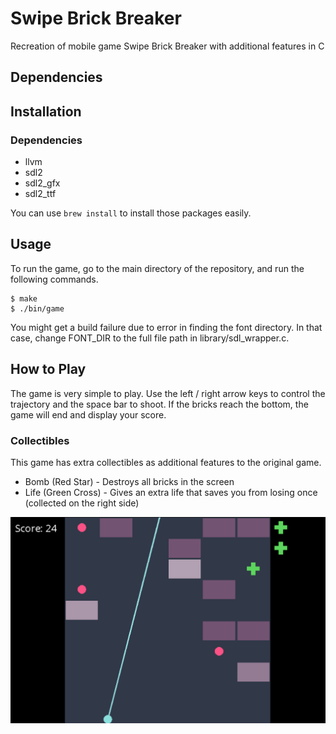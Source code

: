 # Swipe Brick Breaker
Recreation of mobile game Swipe Brick Breaker with additional features in C

## Dependencies


## Installation

### Dependencies
- llvm
- sdl2
- sdl2_gfx
- sdl2_ttf

You can use ```brew install``` to install those packages easily.

## Usage
To run the game, go to the main directory of the repository, and run the following commands.

```shell
$ make
$ ./bin/game
```

You might get a build failure due to error in finding the font directory. In that case, change FONT_DIR to the full file path in library/sdl_wrapper.c.

## How to Play
The game is very simple to play. Use the left / right arrow keys to control the trajectory and the space bar to shoot. If the bricks reach the bottom, the game will end and display your score.

### Collectibles
This game has extra collectibles as additional features to the original game.
- Bomb (Red Star) - Destroys all bricks in the screen
- Life (Green Cross) - Gives an extra life that saves you from losing once (collected on the right side)


![](screenshot.png)
